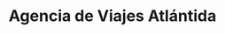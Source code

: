 ---
title: "Agencia de Viajes Atlántida"
url: /la-ceiba/agencia-de-viajes-atlantida/
shop: Reisebüro
---